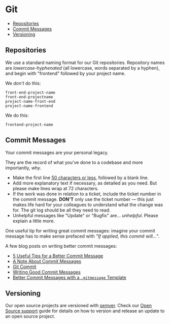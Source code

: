 # Git

* [Repositories](#repositories)
* [Commit Messages](#commit-messages)
* [Versioning](#versioning)

## Repositories

We use a standard naming format for our Git repositories. Repository names are _lowercase-hyphenated_ (all lowercase, words separated by a hyphen), and begin with "frontend" followed by your project name.

We _don't_ do this:

```
front-end-project-name
front-end-projectname
project-name-front-end
project-name-frontend
```

We do this:

```
frontend-project-name
```

## Commit Messages

Your commit messages are your personal legacy.

They are the record of what you've done to a codebase and more importantly, *why*.

* Make the first line [50 characters or less](http://stopwritingramblingcommitmessages.com/), followed by a blank line.
* Add more explanatory text if necessary, as detailed as you need. But please make lines wrap at 72 characters.
* If the work was done in relation to a ticket, include the ticket number in the commit message. **DON'T** only use the ticket number — this just makes life hard for your colleagues to understand what the change was for. The git log should be all they need to read.
* Unhelpful messages like "Update" or "Bugfix" are... _unhelpful_. Please explain a little more.

One useful tip for writing great commit messages: imagine your commit message has to make sense prefaced with _"If applied, this commit will..."_.

A few blog posts on writing better commit messages:

* [5 Useful Tips for a Better Commit Message](https://robots.thoughtbot.com/5-useful-tips-for-a-better-commit-message)
* [A Note About Commit Messages](http://tbaggery.com/2008/04/19/a-note-about-git-commit-messages.html)
* [Git Commit](http://chris.beams.io/posts/git-commit/)
* [Writing Good Commit Messages](https://github.com/erlang/otp/wiki/Writing-good-commit-messages)
* [Better Commit Messages with a `.gitmessage` Template](https://robots.thoughtbot.com/better-commit-messages-with-a-gitmessage-template)

## Versioning

Our open source projects are versioned with [semver](semver.md). Check our [Open Source support](../open-source-support.md) guide for details on how to version and release an update to an open source project.
